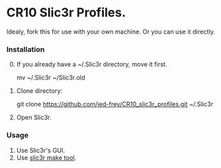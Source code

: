 # CR10 Slic3r Profiles.

Idealy, fork this for use with your own machine. Or you can use it directly.

### Installation
	
0. If you already have a ~/.Slic3r directory, move it first.

	mv ~/.Slic3r ~/Slic3r.old

1. Clone directory:

	git clone https://github.com/jed-frey/CR10_slic3r_profiles.git ~/.Slic3r

2. Open Slic3r.

### Usage

1. Use Slic3r's GUI.
2. Use [slic3r make tool](https://github.com/jed-frey/slic3r_make_tool).
